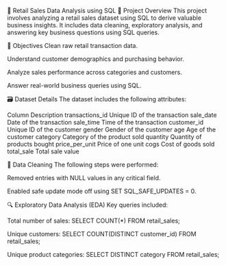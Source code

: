 🛒 Retail Sales Data Analysis using SQL
📌 Project Overview
This project involves analyzing a retail sales dataset using SQL to derive valuable business insights. It includes data cleaning, exploratory analysis, and answering key business questions using SQL queries.

🎯 Objectives
Clean raw retail transaction data.

Understand customer demographics and purchasing behavior.

Analyze sales performance across categories and customers.

Answer real-world business queries using SQL.

🗃️ Dataset Details
The dataset includes the following attributes:

Column	Description
transactions_id	Unique ID of the transaction
sale_date	Date of the transaction
sale_time	Time of the transaction
customer_id	Unique ID of the customer
gender	Gender of the customer
age	Age of the customer
category	Category of the product sold
quantity	Quantity of products bought
price_per_unit	Price of one unit
cogs	Cost of goods sold
total_sale	Total sale value

🧹 Data Cleaning
The following steps were performed:

Removed entries with NULL values in any critical field.

Enabled safe update mode off using SET SQL_SAFE_UPDATES = 0.

🔍 Exploratory Data Analysis (EDA)
Key queries included:

Total number of sales:
SELECT COUNT(*) FROM retail_sales;

Unique customers:
SELECT COUNT(DISTINCT customer_id) FROM retail_sales;

Unique product categories:
SELECT DISTINCT category FROM retail_sales;

